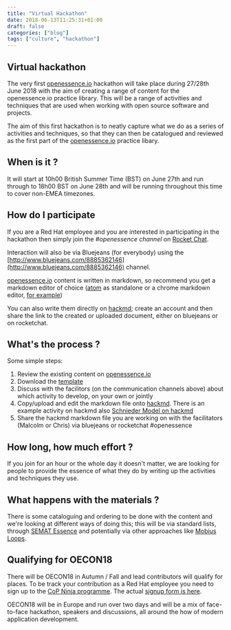 ```yaml
---
title: "Virtual Hackathon"
date: 2018-06-13T11:25:31+01:00
draft: false
categories: ["blog"]
tags: ["culture", "hackathon"]
---
```


## Virtual hackathon

The very first [openessence.io](http://openessence.io) hackathon will take place during 27/28th June 2018 with the aim of creating a range of content for the openessence.io practice library. This will be a range of activities and techniques that are used when working with open source software and projects.

The aim of this first hackathon is to neatly capture what we do as a series of activities and techniques, so that they can then be catalogued and reviewed as the first part of the [openessence.io](http://openessence.io) practice libary.

## When is it ?

It will start at 10h00 British Summer Time (BST) on June 27th and run through to 18h00 BST on June 28th and will be running throughout this time to cover non-EMEA timezones.

## How do I participate

If you are a Red Hat employee and you are interested in participating in the hackathon then simply join the *#openessence channel* on [Rocket Chat](https://chat.consulting.redhat.com/channel/openessence).

Interaction will also be via Bluejeans (for everybody) using the [http://www.bluejeans.com/8885362146](http://www.bluejeans.com/8885362146) channel.

[openessence.io](http://openessence.io) content is written in markdown, so recommend you get a markdown editor of choice ([atom](https://atom.io/) as standalone or a chrome markdown editor, [for example](https://chrome.google.com/webstore/detail/markdown-editor/ekdcaddpmiodcipjfmffhhefijpdckaf))

You can also write them directly on [hackmd](http://hackmd.io); create an account and then share the link to the created or uploaded document, either on bluejeans or on rocketchat.   

## What's the process ?

Some simple steps:
1. Review the existing content on [openessence.io](http://openessence.io)
2. Download the [template](https://openessence.github.io/practices/template/)
3. Discuss with the facilitors (on the communication channels above) about which activity to develop, on your own or jointly
4. Copy/upload and edit the markdown file onto [hackmd](http://hackmd.io). There is an example activity on hackmd also [Schnieder Model on hackmd](https://hackmd.io/VaCPgVpSQ-CLLRtcW5ZQ8g?edit)
5. Share the hackmd markdown file you are working on with the facilitators (Malcolm or Chris) via bluejeans or rocketchat #openessence


## How long, how much effort ?

If you join for an hour or the whole day it doesn't matter, we are looking for people to provide the essence of what they do by writing up the activities and techniques they use.

## What happens with the materials ?

There is some cataloguing and ordering to be done with the content and we're looking at different ways of doing this; this will be via standard lists, through [SEMAT Essence](http://semat.org) and potentially via other approaches like [Mobius Loops](http://www.mobiusloop.com/).

## Qualifying for OECON18

There will be OECON18 in Autumn / Fall and lead contributors will qualify for places. To be track your contribution as a Red Hat employee you need to sign up to the [CoP Ninja programme](https://mojo.redhat.com/community/communities-at-red-hat/communities-of-practice-operations/projects/communities-of-practice-ninja-program). The actual [signup form is here](https://docs.google.com/forms/d/e/1FAIpQLSdWGcCks2zKKnVoZFQz3CieLQDc1lsSex_Knwh_-eyRm0ZQTg/viewform).

OECON18 will be in Europe and run over two days and will be a mix of face-to-face hackathon, speakers and discussions, all around the how of modern application development.
